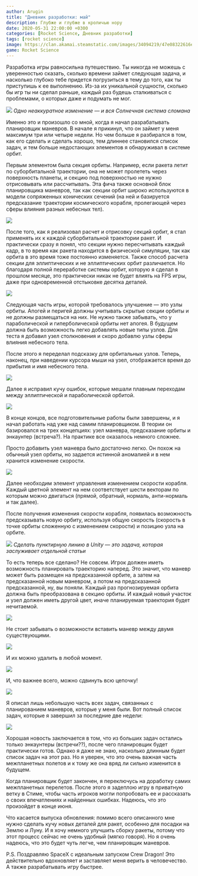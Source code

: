 ```yaml
---
author: Arugin
title: "Дневник разработки: май"
description: Глубже и глубже в кроличью нору
date: 2020-05-31 22:00:00 +0300
categories: [Rocket Science, Дневник разработки]
tags: [rocket science]
image: https://clan.akamai.steamstatic.com/images/34094219/47e08322616e12197e35017471fd4e6de44a89ab_400x225.png
game: Rocket Science
---
```

Разработка игры равносильна путешествию. Ты никогда не можешь с уверенностью сказать, сколько времени займет следующая задача, и насколько глубоко тебе придется погрузиться в тему до того, как ты приступишь к ее выполнению. Из-за их уникальной сущности, сколько бы игр ты ни сделал раньше, каждый раз будешь сталкиваться с проблемами, о которых даже и подумать не мог.

![](https://clan.akamai.steamstatic.com/images//34094219/540126f14184255b20f0bc2519d80f2422e76536.png)
_Одно неаккуратное изменение — и вся Солнечная система сломана_

Именно это и произошло со мной, когда я начал разрабатывать планировщик маневров. В начале я прикинул, что он займет у меня максимум три или четыре недели. Но чем больше я разбирался в том, как его сделать и сделать хорошо, тем длиннее становился список задач, и тем больше недостающих элементов я обнаруживал в системе орбит.

Первым элементом была секция орбиты. Например, если ракета летит по суборбитальной траектории, она не может пролететь через поверхность планеты, и секцию под поверхностью не нужно отрисовывать или рассчитывать. Эта фича также основной блок планировщика маневров, так как секции орбит широко используются в модели сопряженных конических сечений (на ней и базируется предсказание траектории космического корабля, пролегающей через сферы влияния разных небесных тел).

![](https://media.giphy.com/media/SUbzKWKWw3A6BMhMj9/giphy.gif)

После того, как я реализовал расчет и отрисовку секций орбит, я стал применять их к каждой суборбитальной траектории ракет. И практически сразу я понял, что секции нужно пересчитывать каждый кадр, в то время как ракета находится в физической симуляции, так как орбита в это время тоже постоянно изменяется. Также способ расчета секции для эллиптических и не эллиптических орбит различается. Но благодаря полной переработке системы орбит, которую я сделал в прошлом месяце, это практически никак не будет влиять на FPS игры, даже при одновременной отстыковке десятка деталей.

![](https://media.giphy.com/media/YPWIAb7E3nSw6b7llY/giphy.gif)

Следующая часть игры, которой требовалось улучшение — это узлы орбиты. Апогей и перигей должны учитывать скрытые секции орбиты и не должны размещаться на них. Не нужно также забывать, что у параболической и гиперболической орбиты нет апогея. В будущем должна быть возможность легко добавлять новые типы узлов. Для теста я добавил узел столкновения и скоро добавлю узлы сферы влияния небесного тела.

После этого я переделал подсказку для орбитальных узлов. Теперь, наконец, при наведении курсора мыши на узел, отображается время до прибытия и имя небесного тела.

![](https://media.giphy.com/media/VhiJYtPJsUBkJgRYu6/giphy.gif)

Далее я исправил кучу ошибок, которые мешали плавным переходам между эллиптической и параболической орбитой.

![](https://media.giphy.com/media/WOZIsAlD6inzTpMUqs/giphy.gif)

В конце концов, все подготовительные работы были завершены, и я начал работать над уже над самим планировщиком. В теории он базировался на трех концепциях: узел маневра, предсказание орбиты и энкаунтер (встреча?). На практике все оказалось немного сложнее.

Просто добавить узел маневра было достаточно легко. Он похож на обычный узел орбиты, но задается истинной аномалией и в нем хранится изменение скорости.

![](https://media.giphy.com/media/fS5F3y77cdq8UVT8Ca/giphy.gif)

Далее необходим элемент управления изменением скорости корабля. Каждый цветной элемент на нем соответствует шести векторам по которым можно двигаться (прямой, обратный, нормаль, анти-нормаль и так далее).

После получения изменения скорости корабля, появилась возможность предсказывать новую орбиту, используя общую скорость (скорость в точке орбиты сложенную с изменением скорости) и позицию узла на орбите.

![](https://media.giphy.com/media/XHpPyFVk8dcJ0gWv4V/giphy.gif)
_Сделать пунктирную линию в Unity — это задача, которая заслуживает отдельной статьи_

То есть теперь все сделано? Не совсем. Игрок должен иметь возможность планировать траекторию наперед. Это значит, что маневр может быть размещен на предсказанной орбите, а затем на предсказанной новым маневром, а потом на предсказанной предсказанной, ну, вы поняли. Каждый раз прогнозируемая орбита должна быть преобразована в секцию орбиты. И каждый новый участок и узел должен иметь другой цвет, иначе планируемая траектория будет нечитаемой.

![](https://media.giphy.com/media/ZFLXQGUnWyMIArAbYc/giphy.gif)

Не стоит забывать о возможности вставить маневр между двумя существующими.

![](https://media.giphy.com/media/TfivWXAeFRkGXXFuxc/giphy.gif)

И их можно удалить в любой момент.

![](https://media.giphy.com/media/H1FjVHeiVnHdKyjyRe/giphy.gif)

И, что важнее всего, можно сдвинуть всю цепочку!

![](https://media.giphy.com/media/iIvW4Nn97O6L2wLTAV/giphy.gif)

Я описал лишь небольшую часть всех задач, связанных с планированием маневров, которые у меня были. Вот полный список задач, которые я завершил за последние две недели:

![](https://clan.akamai.steamstatic.com/images//34094219/a549d3adbbc9845175b8018d9c6c00f7f41c4d16.png)

Хорошая новость заключается в том, что из больших задач остались только энкаунтеры (встречи??), после чего планировщик будет практически готов. Однако я даже не знаю, насколько длинным будет список задач на этот раз. Но я уверен, что это очень важная часть межпланетных полетов и к тому же она вряд ли сильно изменится в будущем.

Когда планировщик будет закончен, я переключусь на доработку самих межпланетных перелетов. После этого я задеплою игру в приватную ветку в Стиме, чтобы часть игроков могли попробовать ее и рассказать о своих впечатлениях и найденных ошибках. Надеюсь, что это произойдет в конце июня.

Что касается выпуска обновления: помимо всего описанного мне нужно сделать кучу новых деталей для ракет, особенно для посадки на Землю и Луну. И я хочу немного улучшить сборку ракеты, потому что этот процесс сейчас не очень удобный (мягко говоря). Но я очень надеюсь, что это будет чуть легче, чем планировщик маневров.

P.S. Поздравляю SpaceX с идеальным запуском Crew Dragon! Это действительно вдохновляет и заставляет меня верить в человечество. А также разрабатывать игру быстрее.
